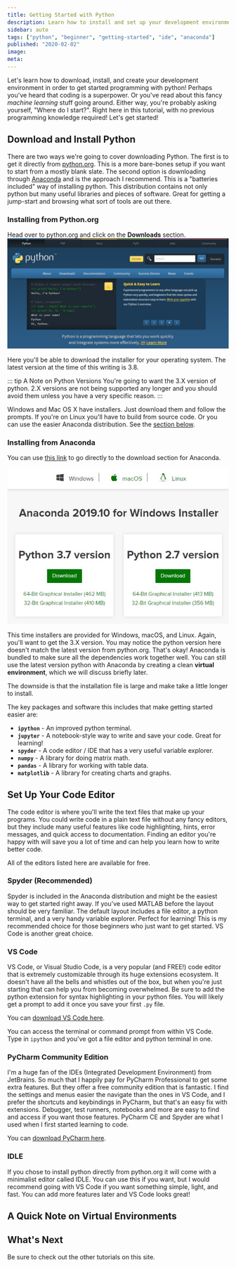 ```yaml
---
title: Getting Started with Python
description: Learn how to install and set up your development environment for python!
sidebar: auto
tags: ["python", "beginner", "getting-started", "ide", "anaconda"]
published: "2020-02-02"
image:
meta:
---
```


<ArticleTitle />
<TagLinks />

Let's learn how to download, install, and create your development environment in
order to get started programming with python! Perhaps you've heard that coding
is a superpower. Or you've read about this fancy *machine learning* stuff going
around. Either way, you're probably asking yourself, "Where do I start?".
Right here in this tutorial, with no previous programming knowledge required!
Let's get started!

<!-- more -->

## Download and Install Python

There are two ways we're going to cover downloading Python. The first is to get
it directly from [python.org](https://python.org). This is a more bare-bones
setup if you want to start from a mostly blank slate. The second option is
downloading through [Anaconda](https://anaconda.com) and is the approach I recommend.
This is a "batteries included" way of installing python. This distribution
contains not only python but many useful libraries and pieces of software. Great
for getting a jump-start and browsing what sort of tools are out there.

### Installing from Python.org

Head over to python.org and click on the **Downloads** section.
![Python.org](./python-org-website.jpg)

Here you'll be able to download the installer for your operating system.
The latest version at the time of this writing is 3.8.

::: tip A Note on Python Versions
You're going to want the 3.X version of python. 2.X versions are not being
supported any longer and you should avoid them unless you have a very specific
reason.
:::

Windows and Mac OS X have installers. Just download them and follow the prompts.
If you're on Linux you'll have to build from source code. Or you can use the
easier Anaconda distribution. See the
[section below](#installing-from-anaconda).

### Installing from Anaconda

You can use [this link](https://www.anaconda.com/distribution/#download-section)
to go directly to the download section for Anaconda.

![Anaconda Download](./anaconda-download.jpg)

This time installers are provided for Windows, macOS, and Linux. Again, you'll
want to get the 3.X version. You may notice the python version here doesn't
match the latest version from python.org. That's okay! Anaconda is bundled to
make sure all the dependencies work together well. You can still use the latest
version python with Anaconda by creating a clean **virtual environment**, which
we will discuss briefly later.

The downside is that the installation file is large and make take a little
longer to install.

The key packages and software this includes that make getting started easier
are:

* **`ipython`** - An improved python terminal.
* **`jupyter`** - A notebook-style way to write and save your code. Great for learning!
* **`spyder`** - A code editor / IDE that has a very useful variable explorer.
* **`numpy`** - A library for doing matrix math.
* **`pandas`** - A library for working with table data.
* **`matplotlib`** - A library for creating charts and graphs.

## Set Up Your Code Editor

The code editor is where you'll write the text files that make up your programs.
You could write code in a plain text file without any fancy editors, but they
include many useful features like code highlighting, hints, error messages, and
quick access to documentation. Finding an editor you're happy with will save you
a lot of time and can help you learn how to write better code.

All of the editors listed here are available for free.

### Spyder (Recommended)

Spyder is included in the Anaconda distribution and might be the easiest way to
get started right away. If you've used MATLAB before the layout should be very
familiar. The default layout includes a file editor, a python terminal, and a
very handy variable explorer. Perfect for learning! This is my recommended
choice for those beginners who just want to get started. VS Code is another
great choice.

### VS Code

VS Code, or Visual Studio Code, is a very popular (and FREE!) code editor that is extremely
customizable through its huge extensions ecosystem. It doesn't have all the
bells and whistles out of the box, but when you're just starting that can
help you from becoming overwhelmed. Be sure to add the python extension for
syntax highlighting in your python files. You will likely get a prompt to add it
once you save your first `.py` file.

You can [download VS Code here](https://code.visualstudio.com/download).

You can access the terminal or command prompt from within VS Code. Type in
`ipython` and you've got a file editor and python terminal in one.

### PyCharm Community Edition

I'm a huge fan of the IDEs (Integrated Development Environment) from JetBrains.
So much that I happily pay for PyCharm Professional to get some extra features.
But they offer a free community edition that is fantastic. I find the settings
and menus easier the navigate than the ones in VS Code, and I prefer the
shortcuts and keybindings in PyCharm, but that's an easy fix with extensions.
Debugger, test runners, notebooks and more are easy to find and access if you
want those features. PyCharm CE and Spyder are what I used when I first started
learning to code.

You can [download PyCharm here](https://www.jetbrains.com/pycharm/download/).

### IDLE

If you chose to install python directly from python.org it will come with a
minimalist editor called IDLE. You can use this if you want, but I would
recommend going with VS Code if you want something simple, light, and fast. You
can add more features later and VS Code looks great!

## A Quick Note on Virtual Environments

## What's Next

Be sure to check out the other tutorials on this site.
